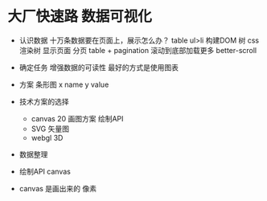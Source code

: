 # 大厂快速路 数据可视化

- 认识数据
    十万条数据要在页面上，展示怎么办？
    table ul>li
    构建DOM 树 css渲染树 显示页面
    分页 table + pagination
    滚动到底部加载更多 better-scroll

- 确定任务
  增强数据的可读性 最好的方式是使用图表

- 方案 条形图
    x name
    y value

- 技术方案的选择
    - canvas 20 画图方案  绘制API
    - SVG  矢量图
    - webgl  3D

- 数据整理 
- 绘制API canvas
- canvas 是画出来的 像素




